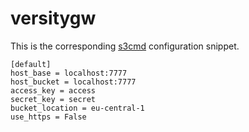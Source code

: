 # versitygw

This is the corresponding [s3cmd](https://github.com/s3tools/s3cmd) configuration snippet.

    [default]
    host_base = localhost:7777
    host_bucket = localhost:7777
    access_key = access
    secret_key = secret
    bucket_location = eu-central-1
    use_https = False
